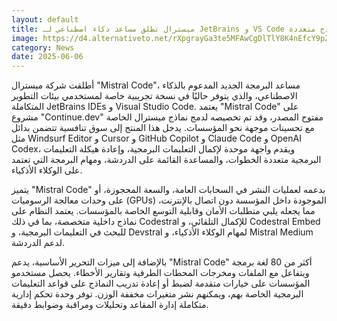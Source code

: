 ```yaml
---
layout: default
title: ميسترال تطلق مساعد ذكاء اصطناعي لـ JetBrains و VS Code بدعم نماذج متعددة.
image: https://d4.alternativeto.net/rXpgrayGa3te5MFAwCgDlTlY8K4nEfcY9pZ_4UwhREU/rs:fill:1520:760:0/g:ce:0:0/YWJzOi8vZGlzdC9jb250ZW50LzE3NDkxNTMwMTAyNTEucG5n.png
category: News
date: 2025-06-06
---
```


أطلقت شركة ميسترال "Mistral Code"، مساعد البرمجة الجديد المدعوم بالذكاء الاصطناعي، والذي يتوفر حاليًا في نسخة تجريبية خاصة لمستخدمي بيئات التطوير المتكاملة JetBrains IDEs و Visual Studio Code. يعتمد "Mistral Code" على مشروع "Continue.dev" مفتوح المصدر، وقد تم تخصيصه لدمج نماذج ميسترال الخاصة مع تحسينات موجهة نحو المؤسسات. يدخل هذا المنتج إلى سوق تنافسية تتضمن بدائل مثل Windsurf Editor و Cursor و GitHub Copilot و Claude Code و OpenAI Codex، ويقدم واجهة موحدة لإكمال التعليمات البرمجية، وإعادة هيكلة التعليمات البرمجية متعددة الخطوات، والمساعدة القائمة على الدردشة، ومهام البرمجة التي تعتمد على الوكلاء الأذكياء.

يتميز "Mistral Code" بدعمه لعمليات النشر في السحابات العامة، والسعة المحجوزة، أو على وحدات معالجة الرسوميات (GPUs) الموجودة داخل المؤسسة دون اتصال بالإنترنت، مما يجعله يلبي متطلبات الأمان وقابلية التوسع الخاصة بالمؤسسات. يعتمد النظام على نماذج داخلية متخصصة، بما في ذلك Codestral للإكمال التلقائي، و Codestral Embed للبحث في التعليمات البرمجية، و Devstral لمهام الوكلاء الأذكياء، و Mistral Medium لدعم الدردشة.

بالإضافة إلى ميزات التحرير الأساسية، يدعم "Mistral Code" أكثر من 80 لغة برمجة ويتفاعل مع الملفات ومخرجات المحطات الطرفية وتقارير الأخطاء. يحصل مستخدمو المؤسسات على خيارات متقدمة لضبط أو إعادة تدريب النماذج على قواعد التعليمات البرمجية الخاصة بهم، ويمكنهم نشر متغيرات مخففة الوزن. توفر وحدة تحكم إدارية متكاملة إدارة المقاعد وتحليلات ومراقبة وضوابط دقيقة.
